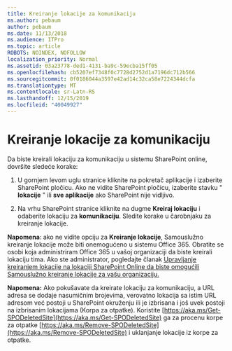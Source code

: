 ```yaml
---
title: Kreiranje lokacije za komunikaciju
ms.author: pebaum
author: pebaum
ms.date: 11/13/2018
ms.audience: ITPro
ms.topic: article
ROBOTS: NOINDEX, NOFOLLOW
localization_priority: Normal
ms.assetid: 03a23778-ded1-4131-ba9c-59ecba15ff05
ms.openlocfilehash: cb5207ef7348f0c7728d2752d1a7196dc712b566
ms.sourcegitcommit: 0f0186044a3597e42ad14c32ca58e7224344dcfa
ms.translationtype: MT
ms.contentlocale: sr-Latn-RS
ms.lasthandoff: 12/15/2019
ms.locfileid: "40049927"
---
```

# <a name="create-a-communication-site"></a>Kreiranje lokacije za komunikaciju

Da biste kreirali lokaciju za komunikaciju u sistemu SharePoint online, dovršite sledeće korake: 
  
1. U gornjem levom uglu stranice kliknite na pokretač aplikacije i izaberite SharePoint pločicu. Ako ne vidite SharePoint pločicu, izaberite stavku " **lokacije** " ili **sve aplikacije** ako SharePoint nije vidljivo. 
    
2. Na vrhu SharePoint stranice kliknite na dugme **Kreiraj lokaciju** i odaberite lokaciju za **komunikaciju**. Sledite korake u čarobnjaku za kreiranje lokacije. 
    
 **Napomena**: ako ne vidite opciju za **Kreiranje lokacije**, Samouslužno kreiranje lokacije može biti onemogućeno u sistemu Office 365. Obratite se osobi koja administriram Office 365 u vašoj organizaciji da biste kreirali lokaciju tima. Ako ste administrator, pogledajte članak [Upravljanje kreiranjem lokacije na lokaciji SharePoint Online da biste omogućili Samouslužno kreiranje lokacije za vašu organizaciju.](https://go.microsoft.com/fwlink/?linkid=2018780)
  
 **Napomena:** Ako pokušavate da kreirate lokaciju za komunikaciju, a URL adresa se dodaje nasumičnim brojevima, verovatno lokacija sa istim URL adresom već postoji u SharePoint okruženju ili je izbrisana i još uvek postoji na izbrisanim lokacijama (Korpa za otpatke). Koristite [https://aka.ms/Get-SPODeletedSite](https://aka.ms/Get-SPODeletedSite) ga za procenu korpe za otpatke [https://aka.ms/Remove-SPODeletedSite](https://aka.ms/Remove-SPODeletedSite) i uklanjanje lokacije iz korpe za otpatke. 
  

